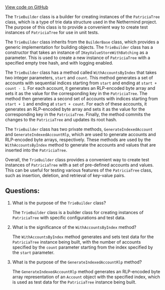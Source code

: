 [View code on GitHub](https://github.com/NethermindEth/nethermind/src/Nethermind/Nethermind.Core.Test/Builders/TrieBuilder.cs)

The `TrieBuilder` class is a builder for creating instances of the `PatriciaTree` class, which is a type of trie data structure used in the Nethermind project. The purpose of this class is to provide a convenient way to create test instances of `PatriciaTree` for use in unit tests.

The `TrieBuilder` class inherits from the `BuilderBase` class, which provides a generic implementation for building objects. The `TrieBuilder` class has a constructor that takes an instance of `IKeyValueStoreWithBatching` as a parameter. This is used to create a new instance of `PatriciaTree` with a specified empty tree hash, and with logging enabled.

The `TrieBuilder` class has a method called `WithAccountsByIndex` that takes two integer parameters, `start` and `count`. This method generates a set of accounts with sequential indices starting from `start` and ending at `start + count - 1`. For each account, it generates an RLP-encoded byte array and sets it as the value for the corresponding key in the `PatriciaTree`. The method then generates a second set of accounts with indices starting from `start + 1` and ending at `start + count`. For each of these accounts, it generates an RLP-encoded byte array and sets it as the value for the corresponding key in the `PatriciaTree`. Finally, the method commits the changes to the `PatriciaTree` and updates its root hash.

The `TrieBuilder` class has two private methods, `GenerateIndexedAccount` and `GenerateIndexedAccountRlp`, which are used to generate accounts and RLP-encoded byte arrays, respectively. These methods are used by the `WithAccountsByIndex` method to generate the accounts and values that are inserted into the `PatriciaTree`.

Overall, the `TrieBuilder` class provides a convenient way to create test instances of `PatriciaTree` with a set of pre-defined accounts and values. This can be useful for testing various features of the `PatriciaTree` class, such as insertion, deletion, and retrieval of key-value pairs.
## Questions: 
 1. What is the purpose of the `TrieBuilder` class?
    
    The `TrieBuilder` class is a builder class for creating instances of `PatriciaTree` with specific configurations and test data.

2. What is the significance of the `WithAccountsByIndex` method?
    
    The `WithAccountsByIndex` method generates and sets test data for the `PatriciaTree` instance being built, with the number of accounts specified by the `count` parameter starting from the index specified by the `start` parameter.

3. What is the purpose of the `GenerateIndexedAccountRlp` method?
    
    The `GenerateIndexedAccountRlp` method generates an RLP-encoded byte array representation of an `Account` object with the specified index, which is used as test data for the `PatriciaTree` instance being built.